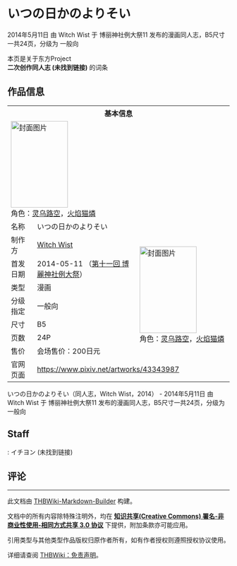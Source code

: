 # いつの日かのよりそい

<!-- source html: G:\repos\THBWiki-Markdown-Builder\THBWikiMarkdown\Temp\main\9\9f\ns0%3A%E3%81%84%E3%81%A4%E3%81%AE%E6%97%A5%E3%81%8B%E3%81%AE%E3%82%88%E3%82%8A%E3%81%9D%E3%81%84.html -->

2014年5月11日 由 Witch Wist 于 博丽神社例大祭11 发布的漫画同人志，B5尺寸一共24页，分级为 一般向

本页是关于东方Project  
 **二次创作同人志 (未找到链接)** 的词条

## 作品信息

<table><tbody><tr><th colspan="3">基本信息</th></tr><tr><td class="cover-artwork-mobile" colspan="2"><a href="./文件-いつの日かのよりそい封面.jpg.md" class="image" title="封面图片"><img alt="封面图片" src="https://upload.thwiki.cc/thumb/a/ae/%E3%81%84%E3%81%A4%E3%81%AE%E6%97%A5%E3%81%8B%E3%81%AE%E3%82%88%E3%82%8A%E3%81%9D%E3%81%84%E5%B0%81%E9%9D%A2.jpg/129px-%E3%81%84%E3%81%A4%E3%81%AE%E6%97%A5%E3%81%8B%E3%81%AE%E3%82%88%E3%82%8A%E3%81%9D%E3%81%84%E5%B0%81%E9%9D%A2.jpg" decoding="async" loading="lazy" width="129" height="196" srcset="https://upload.thwiki.cc/thumb/a/ae/%E3%81%84%E3%81%A4%E3%81%AE%E6%97%A5%E3%81%8B%E3%81%AE%E3%82%88%E3%82%8A%E3%81%9D%E3%81%84%E5%B0%81%E9%9D%A2.jpg/194px-%E3%81%84%E3%81%A4%E3%81%AE%E6%97%A5%E3%81%8B%E3%81%AE%E3%82%88%E3%82%8A%E3%81%9D%E3%81%84%E5%B0%81%E9%9D%A2.jpg 1.5x, https://upload.thwiki.cc/thumb/a/ae/%E3%81%84%E3%81%A4%E3%81%AE%E6%97%A5%E3%81%8B%E3%81%AE%E3%82%88%E3%82%8A%E3%81%9D%E3%81%84%E5%B0%81%E9%9D%A2.jpg/259px-%E3%81%84%E3%81%A4%E3%81%AE%E6%97%A5%E3%81%8B%E3%81%AE%E3%82%88%E3%82%8A%E3%81%9D%E3%81%84%E5%B0%81%E9%9D%A2.jpg 2x" data-file-width="793" data-file-height="1200"></a><div class="cover-char">角色：<a href="./灵乌路空.md" title="灵乌路空">灵乌路空</a>，<a href="./火焰猫燐.md" title="火焰猫燐">火焰猫燐</a></div></td>
</tr><tr><td class="label">名称</td><td colspan="2"> いつの日かのよりそい </td></tr><tr><td class="label">制作方</td><td><a href="./Witch_Wist.md" title="Witch Wist">Witch Wist</a></td><td class="cover-artwork" rowspan="7" style="min-width:196px;"><a href="./文件-いつの日かのよりそい封面.jpg.md" class="image" title="封面图片"><img alt="封面图片" src="https://upload.thwiki.cc/thumb/a/ae/%E3%81%84%E3%81%A4%E3%81%AE%E6%97%A5%E3%81%8B%E3%81%AE%E3%82%88%E3%82%8A%E3%81%9D%E3%81%84%E5%B0%81%E9%9D%A2.jpg/129px-%E3%81%84%E3%81%A4%E3%81%AE%E6%97%A5%E3%81%8B%E3%81%AE%E3%82%88%E3%82%8A%E3%81%9D%E3%81%84%E5%B0%81%E9%9D%A2.jpg" decoding="async" loading="lazy" width="129" height="196" srcset="https://upload.thwiki.cc/thumb/a/ae/%E3%81%84%E3%81%A4%E3%81%AE%E6%97%A5%E3%81%8B%E3%81%AE%E3%82%88%E3%82%8A%E3%81%9D%E3%81%84%E5%B0%81%E9%9D%A2.jpg/194px-%E3%81%84%E3%81%A4%E3%81%AE%E6%97%A5%E3%81%8B%E3%81%AE%E3%82%88%E3%82%8A%E3%81%9D%E3%81%84%E5%B0%81%E9%9D%A2.jpg 1.5x, https://upload.thwiki.cc/thumb/a/ae/%E3%81%84%E3%81%A4%E3%81%AE%E6%97%A5%E3%81%8B%E3%81%AE%E3%82%88%E3%82%8A%E3%81%9D%E3%81%84%E5%B0%81%E9%9D%A2.jpg/259px-%E3%81%84%E3%81%A4%E3%81%AE%E6%97%A5%E3%81%8B%E3%81%AE%E3%82%88%E3%82%8A%E3%81%9D%E3%81%84%E5%B0%81%E9%9D%A2.jpg 2x" data-file-width="793" data-file-height="1200"></a><div class="cover-char">角色：<a href="./灵乌路空.md" title="灵乌路空">灵乌路空</a>，<a href="./火焰猫燐.md" title="火焰猫燐">火焰猫燐</a></div></td>
</tr><tr><td class="label">首发日期</td><td>2014-05-11&#160;（<a href="/展会作品列表?e=%E5%8D%9A%E4%B8%BD%E7%A5%9E%E7%A4%BE%E4%BE%8B%E5%A4%A7%E7%A5%AD%2311">第十一回 博麗神社例大祭</a>）</td></tr><tr><td class="label">类型</td><td>漫画</td></tr><tr><td class="label">分级指定</td><td>一般向</td></tr><tr><td class="label">尺寸</td><td>B5</td></tr><tr><td class="label">页数</td><td>24P</td></tr><tr><td class="label">售价</td><td>会场售价：200日元</td></tr>
<tr><td class="label">官网页面</td><td colspan="2"><a rel="nofollow" class="external free" href="https://www.pixiv.net/artworks/43343987">https://www.pixiv.net/artworks/43343987</a></td></tr></tbody></table>

いつの日かのよりそい（同人志，Witch Wist，2014） - 2014年5月11日 由 Witch Wist 于 博丽神社例大祭11 发布的漫画同人志，B5尺寸一共24页，分级为 一般向

## Staff
: イチヨン (未找到链接)


## 评论




---

此文档由 [THBWiki-Markdown-Builder](https://github.com/Delsin-Yu/THBWiki-Markdown-Builder) 构建。

文档中的所有内容除特殊注明外，均在 [**知识共享(Creative Commons) 署名-非商业性使用-相同方式共享 3.0 协议**](https://creativecommons.org/licenses/by-sa/3.0/deed.zh-hans) 下提供，附加条款亦可能应用。

引用类型与其他类型作品版权归原作者所有，如有作者授权则遵照授权协议使用。

详细请查阅 [THBWiki：免责声明](https://thbwiki.cc/THBWiki:%E5%85%8D%E8%B4%A3%E5%A3%B0%E6%98%8E)。

